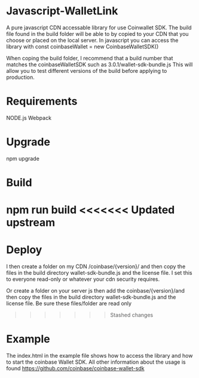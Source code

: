 # Javascript-WalletLink
 A pure javascript CDN accessable library for use Coinwallet SDK.  The build file found in the build folder will be able to by copied to your CDN that you choose or placed on the local server.  In javascript you can access the library with    const coinbaseWallet = new CoinbaseWalletSDK()   

 When coping the build folder, I recommend that a build number that matches the coinbaseWalletSDK such as 3.0.1/wallet-sdk-bundle.js  This will allow you to test different versions of the build before applying to production.

# Requirements
 NODE.js 
 Webpack

# Upgrade
 npm upgrade

# Build
 npm run build
<<<<<<< Updated upstream
=======

# Deploy
I then create a folder on my CDN /coinbase/{version}/ and then copy the files in the build directory wallet-sdk-bundle.js and the license file.  I set this to everyone read-only or whatever your cdn security requires.

Or create a folder on your server js then add the coinbase/{version}/and then copy the files in the build directory wallet-sdk-bundle.js and the license file. Be sure these files/folder are read only
>>>>>>> Stashed changes

# Example
The index.html in the example file shows how to access the library and how to start the coinbase Wallet SDK.  All other information about the usage is found https://github.com/coinbase/coinbase-wallet-sdk
 
 
